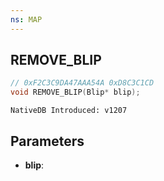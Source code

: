 ```yaml
---
ns: MAP
---
```

## REMOVE_BLIP

```c
// 0xF2C3C9DA47AAA54A 0xD8C3C1CD
void REMOVE_BLIP(Blip* blip);
```

```
NativeDB Introduced: v1207
```

## Parameters
* **blip**:
